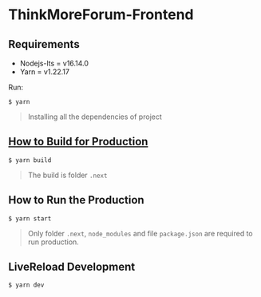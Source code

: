 # ThinkMoreForum-Frontend

## Requirements

- Nodejs-lts = v16.14.0
- Yarn = v1.22.17

Run:

```shell
$ yarn
```

> Installing all the dependencies of project

## [How to Build for Production](https://nextjs.org/docs/deployment)

```shell
$ yarn build
```

> The build is folder `.next`

## How to Run the Production

```shell
$ yarn start
```

> Only folder `.next`, `node_modules` and file `package.json` are required to run production.

## LiveReload Development

```shell
$ yarn dev
```
